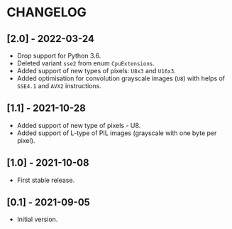 # CHANGELOG

## [2.0] - 2022-03-24

- Drop support for Python 3.6.
- Deleted variant `sse2` from enum ``CpuExtensions``.
- Added support of new types of pixels: ``U8x3`` and ``U16x3``.
- Added optimisation for convolution grayscale images (``U8``) 
  with helps of ``SSE4.1`` and ``AVX2`` instructions.

## [1.1] - 2021-10-28

- Added support of new type of pixels - U8.
- Added support of L-type of PIL images (grayscale with one byte per pixel).

## [1.0] - 2021-10-08

- First stable release.

## [0.1] - 2021-09-05

- Initial version.
